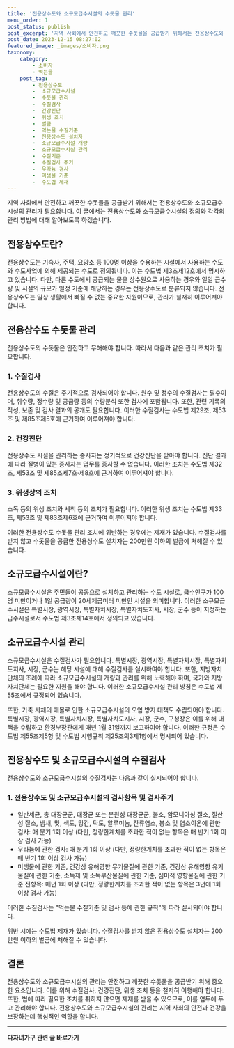 ```yaml
---
title: '전용상수도와 소규모급수시설의 수돗물 관리'
menu_order: 1
post_status: publish
post_excerpt: '지역 사회에서 안전하고 깨끗한 수돗물을 공급받기 위해서는 전용상수도와 소규모급수시설의 관리가 필요합니다. 이 글에서는 전용상수도와 소규모급수시설의 정의와 각각의 관리 방법에 대해 알아보도록 하겠습니다.'
post_date: 2023-12-15 08:27:02
featured_image: _images/소비자.png
taxonomy:
    category:
        - 소비자
        - 먹는물
    post_tag:
        - 전용상수도
        -  소규모급수시설
        -  수돗물 관리
        -  수질검사
        -  건강진단
        -  위생 조치
        -  벌금
        -  먹는물 수질기준
        -  전용상수도 설치자
        -  소규모급수시설 개량
        -  소규모급수시설 관리
        -  수질기준
        -  수질검사 주기
        -  우라늄 검사
        -  미생물 기준
        -  수도법 제재
---
```



지역 사회에서 안전하고 깨끗한 수돗물을 공급받기 위해서는 전용상수도와 소규모급수시설의 관리가 필요합니다. 이 글에서는 전용상수도와 소규모급수시설의 정의와 각각의 관리 방법에 대해 알아보도록 하겠습니다.

## 전용상수도란?
전용상수도는 기숙사, 주택, 요양소 등 100명 이상을 수용하는 시설에서 사용하는 수도와 수도사업에 의해 제공되는 수도로 정의됩니다. 이는 수도법 제3조제12호에서 명시하고 있습니다. 다만, 다른 수도에서 공급되는 물을 상수원으로 사용하는 경우와 일일 급수량 및 시설의 규모가 일정 기준에 해당하는 경우는 전용상수도로 분류되지 않습니다. 전용상수도는 일상 생활에서 빠질 수 없는 중요한 자원이므로, 관리가 철저히 이루어져야 합니다.

## 전용상수도 수돗물 관리
전용상수도의 수돗물은 안전하고 무해해야 합니다. 따라서 다음과 같은 관리 조치가 필요합니다.

### 1. 수질검사
전용상수도의 수질은 주기적으로 검사되어야 합니다. 원수 및 정수의 수질검사는 필수이며, 취수량, 정수량 및 공급량 등의 수량분석 또한 검사에 포함됩니다. 또한, 관련 기록의 작성, 보존 및 검사 결과의 공개도 필요합니다. 이러한 수질검사는 수도법 제29조, 제53조 및 제85조제5호에 근거하여 이루어져야 합니다.

### 2. 건강진단
전용상수도 시설을 관리하는 종사자는 정기적으로 건강진단을 받아야 합니다. 진단 결과에 따라 질병이 있는 종사자는 업무를 종사할 수 없습니다. 이러한 조치는 수도법 제32조, 제53조 및 제85조제7호·제8호에 근거하여 이루어져야 합니다.

### 3. 위생상의 조치
소독 등의 위생 조치와 세척 등의 조치가 필요합니다. 이러한 위생 조치는 수도법 제33조, 제53조 및 제83조제6호에 근거하여 이루어져야 합니다.

이러한 전용상수도 수돗물 관리 조치에 위반하는 경우에는 제재가 있습니다. 수질검사를 받지 않고 수돗물을 공급한 전용상수도 설치자는 200만원 이하의 벌금에 처해질 수 있습니다.

## 소규모급수시설이란?
소규모급수시설은 주민들이 공동으로 설치하고 관리하는 수도 시설로, 급수인구가 100명 미만이거나 1일 공급량이 20세제곱미터 미만인 시설을 의미합니다. 이러한 소규모급수시설은 특별시장, 광역시장, 특별자치시장, 특별자치도지사, 시장, 군수 등이 지정하는 급수시설로서 수도법 제3조제14호에서 정의되고 있습니다.

## 소규모급수시설 관리
소규모급수시설은 수질검사가 필요합니다. 특별시장, 광역시장, 특별자치시장, 특별자치도지사, 시장, 군수는 해당 시설에 대해 수질검사를 실시하여야 합니다. 또한, 지방자치단체의 조례에 따라 소규모급수시설의 개량과 관리를 위해 노력해야 하며, 국가와 지방자치단체는 필요한 지원을 해야 합니다. 이러한 소규모급수시설 관리 방침은 수도법 제55조에서 규정되어 있습니다.

또한, 가축 사체의 매몰로 인한 소규모급수시설의 오염 방지 대책도 수립되어야 합니다. 특별시장, 광역시장, 특별자치시장, 특별자치도지사, 시장, 군수, 구청장은 이를 위해 대책을 수립하고 환경부장관에게 매년 1월 31일까지 보고하여야 합니다. 이러한 규정은 수도법 제55조제5항 및 수도법 시행규칙 제25조의3제1항에서 명시되어 있습니다.

## 전용상수도 및 소규모급수시설의 수질검사
전용상수도와 소규모급수시설의 수질검사는 다음과 같이 실시되어야 합니다.

### 1. 전용상수도 및 소규모급수시설의 검사항목 및 검사주기
- 일반세균, 총 대장균군, 대장균 또는 분원성 대장균군, 불소, 암모니아성 질소, 질산성 질소, 냄새, 맛, 색도, 망간, 탁도, 알루미늄, 잔류염소, 붕소 및 염소이온에 관한 검사: 매 분기 1회 이상 (다만, 정량한계치를 초과한 적이 없는 항목은 매 반기 1회 이상 검사 가능)
- 우라늄에 관한 검사: 매 분기 1회 이상 (다만, 정량한계치를 초과한 적이 없는 항목은 매 반기 1회 이상 검사 가능)
- 미생물에 관한 기준, 건강상 유해영향 무기물질에 관한 기준, 건강상 유해영향 유기물질에 관한 기준, 소독제 및 소독부산물질에 관한 기준, 심미적 영향물질에 관한 기준 전항목: 매년 1회 이상 (다만, 정량한계치를 초과한 적이 없는 항목은 3년에 1회 이상 검사 가능)

이러한 수질검사는 "먹는물 수질기준 및 검사 등에 관한 규칙"에 따라 실시되어야 합니다.

위반 시에는 수도법 제재가 있습니다. 수질검사를 받지 않은 전용상수도 설치자는 200만원 이하의 벌금에 처해질 수 있습니다.

## 결론
전용상수도와 소규모급수시설의 관리는 안전하고 깨끗한 수돗물을 공급받기 위해 중요한 요소입니다. 이를 위해 수질검사, 건강진단, 위생 조치 등을 철저히 이행해야 합니다. 또한, 법에 따라 필요한 조치를 취하지 않으면 제재를 받을 수 있으므로, 이를 염두에 두고 관리해야 합니다. 전용상수도와 소규모급수시설의 관리는 지역 사회의 안전과 건강을 보장하는데 핵심적인 역할을 합니다.
<!-- wp:separator -->
<hr class="wp-block-separator has-alpha-channel-opacity"/>
<!-- /wp:separator -->

<!-- wp:group {"backgroundColor":"base","layout":{"type":"constrained"}} -->
<div class="wp-block-group has-base-background-color has-background"><!-- wp:paragraph {"align":"center","fontSize":"medium"} -->
<p class="has-text-align-center has-large-font-size"><strong>다자녀가구 관련 글 바로가기</strong></p>
<!-- /wp:paragraph -->


<!-- wp:latest-posts
{"categories":[{"id":22700,"count":19,"description":"","link":"https://uknowlaw.com/category/%eb%8b%a4%ec%9e%90%eb%85%80%ea%b0%80%ea%b5%ac/","name":"다자녀가구","slug":"다자녀가구","taxonomy":"category","parent":0,"meta":[],"_links":{"self":[{"href":"https://uknowlaw.com/wp-json/wp/v2/categories/22700"}],"collection":[{"href":"https://uknowlaw.com/wp-json/wp/v2/categories"}],"about":[{"href":"https://uknowlaw.com/wp-json/wp/v2/taxonomies/category"}],"wp:post_type":[{"href":"https://uknowlaw.com/wp-json/wp/v2/posts?categories=22700"}],"curies":[{"name":"wp","href":"https://api.w.org/{rel}","templated":true}]}}],"postsToShow":100,"excerptLength":28,"postLayout":"grid","columns":2,"featuredImageAlign":"left","featuredImageSizeSlug":"large","fontSize":"small"} /--></div>
<!-- /wp:group -->